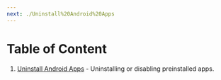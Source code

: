 ```yaml
---
next: ./Uninstall%20Android%20Apps
---
```


# Table of Content

1. [Uninstall Android Apps](./Uninstall%20Android%20Apps) - Uninstalling or disabling preinstalled apps.
